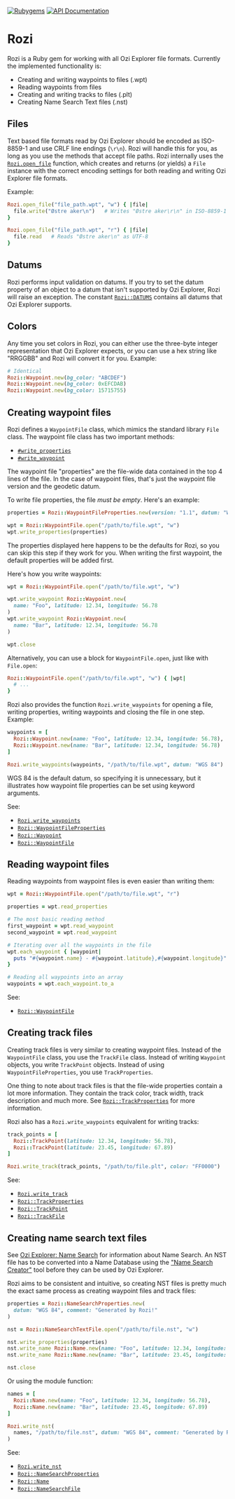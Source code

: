 
[![Rubygems][rubygems-badge]][rubygems]
[![API Documentation][yard-badge]][docs]

# Rozi

Rozi is a Ruby gem for working with all Ozi Explorer file formats. Currently
the implemented functionality is:

- Creating and writing waypoints to files (.wpt)
- Reading waypoints from files
- Creating and writing tracks to files (.plt)
- Creating Name Search Text files (.nst)

## Files

Text based file formats read by Ozi Explorer should be encoded as ISO-8859-1 and
use CRLF line endings (`\r\n`). Rozi will handle this for you, as long as you
use the methods that accept file paths. Rozi internally uses the
[`Rozi.open_file`][Rozi.open_file] function, which creates and returns (or
yields) a `File` instance with the correct encoding settings for both reading
and writing Ozi Explorer file formats.

Example:

```ruby
Rozi.open_file("file_path.wpt", "w") { |file|
  file.write("Østre aker\n")   # Writes "Østre aker\r\n" in ISO-8859-1
}

Rozi.open_file("file_path.wpt", "r") { |file|
  file.read   # Reads "Østre aker\n" as UTF-8
}
```

## Datums

Rozi performs input validation on datums. If you try to set the datum property
of an object to a datum that isn't supported by Ozi Explorer, Rozi will raise an
exception. The constant [`Rozi::DATUMS`][Rozi::DATUMS] contains all datums that
Ozi Explorer supports.

## Colors

Any time you set colors in Rozi, you can either use the three-byte integer
representation that Ozi Explorer expects, or you can use a hex string like
"RRGGBB" and Rozi will convert it for you. Example:

```ruby
# Identical
Rozi::Waypoint.new(bg_color: "ABCDEF")
Rozi::Waypoint.new(bg_color: 0xEFCDAB)
Rozi::Waypoint.new(bg_color: 15715755)
```

## Creating waypoint files

Rozi defines a `WaypointFile` class, which mimics the standard library `File`
class. The waypoint file class has two important methods:

  - [`#write_properties`][Rozi::WaypointFile#write_properties]
  - [`#write_waypoint`][Rozi::WaypointFile#write_waypoint]

The waypoint file "properties" are the file-wide data contained in the top 4
lines of the file. In the case of waypoint files, that's just the waypoint file
version and the geodetic datum.

To write file properties, the file *must be empty*. Here's an example:

```ruby
properties = Rozi::WaypointFileProperties.new(version: "1.1", datum: "WGS 84")

wpt = Rozi::WaypointFile.open("/path/to/file.wpt", "w")
wpt.write_properties(properties)
```

The properties displayed here happens to be the defaults for Rozi, so you can
skip this step if they work for you. When writing the first waypoint, the
default properties will be added first.

Here's how you write waypoints:

```ruby
wpt = Rozi::WaypointFile.open("/path/to/file.wpt", "w")

wpt.write_waypoint Rozi::Waypoint.new(
  name: "Foo", latitude: 12.34, longitude: 56.78
)
wpt.write_waypoint Rozi::Waypoint.new(
  name: "Bar", latitude: 12.34, longitude: 56.78
)

wpt.close
```

Alternatively, you can use a block for `WaypointFile.open`, just like with
`File.open`:

```ruby
Rozi::WaypointFile.open("/path/to/file.wpt", "w") { |wpt|
  # ...
}
```

Rozi also provides the function `Rozi.write_waypoints` for opening a file,
writing properties, writing waypoints and closing the file in one step. Example:

```ruby
waypoints = [
  Rozi::Waypoint.new(name: "Foo", latitude: 12.34, longitude: 56.78),
  Rozi::Waypoint.new(name: "Bar", latitude: 12.34, longitude: 56.78)
]

Rozi.write_waypoints(waypoints, "/path/to/file.wpt", datum: "WGS 84")
```

WGS 84 is the default datum, so specifying it is unnecessary, but it illustrates
how waypoint file properties can be set using keyword arguments.

See:

  - [`Rozi.write_waypoints`][Rozi.write_waypoints]
  - [`Rozi::WaypointFileProperties`][Rozi::WaypointFileProperties]
  - [`Rozi::Waypoint`][Rozi::Waypoint]
  - [`Rozi::WaypointFile`][Rozi::WaypointFile]

## Reading waypoint files

Reading waypoints from waypoint files is even easier than writing them:

```ruby
wpt = Rozi::WaypointFile.open("/path/to/file.wpt", "r")

properties = wpt.read_properties

# The most basic reading method
first_waypoint = wpt.read_waypoint
second_waypoint = wpt.read_waypoint

# Iterating over all the waypoints in the file
wpt.each_waypoint { |waypoint|
  puts "#{waypoint.name} - #{waypoint.latitude},#{waypoint.longitude}"
}

# Reading all waypoints into an array
waypoints = wpt.each_waypoint.to_a
```

See:

  - [`Rozi::WaypointFile`][Rozi::WaypointFile]

## Creating track files

Creating track files is very similar to creating waypoint files. Instead of the
`WaypointFile` class, you use the `TrackFile` class. Instead of writing
`Waypoint` objects, you write `TrackPoint` objects. Instead of using
`WaypointFileProperties`, you use `TrackProperties`.

One thing to note about track files is that the file-wide properties contain a
lot more information. They contain the track color, track width, track
description and much more. See [`Rozi::TrackProperties`][Rozi::TrackProperties]
for more information.

Rozi also has a `Rozi.write_waypoints` equivalent for writing tracks:

```ruby
track_points = [
  Rozi::TrackPoint(latitude: 12.34, longitude: 56.78),
  Rozi::TrackPoint(latitude: 23.45, longitude: 67.89)
]

Rozi.write_track(track_points, "/path/to/file.plt", color: "FF0000")
```

See:

  - [`Rozi.write_track`][Rozi.write_track]
  - [`Rozi::TrackProperties`][Rozi::TrackProperties]
  - [`Rozi::TrackPoint`][Rozi::TrackPoint]
  - [`Rozi::TrackFile`][Rozi::TrackFile]

## Creating name search text files

See [Ozi Explorer: Name Search][name-search] for information about Name Search.
An NST file has to be converted into a Name Database using the ["Name Search
Creator"][name-search-creator] tool before they can be used by Ozi Explorer.

Rozi aims to be consistent and intuitive, so creating NST files is pretty much
the exact same process as creating waypoint files and track files:

```ruby
properties = Rozi::NameSearchProperties.new(
  datum: "WGS 84", comment: "Generated by Rozi!"
)

nst = Rozi::NameSearchTextFile.open("/path/to/file.nst", "w")

nst.write_properties(properties)
nst.write_name Rozi::Name.new(name: "Foo", latitude: 12.34, longitude: 56.78)
nst.write_name Rozi::Name.new(name: "Bar", latitude: 23.45, longitude: 67.89)

nst.close
```

Or using the module function:

```ruby
names = [
  Rozi::Name.new(name: "Foo", latitude: 12.34, longitude: 56.78),
  Rozi::Name.new(name: "Bar", latitude: 23.45, longitude: 67.89)
]

Rozi.write_nst(
  names, "/path/to/file.nst", datum: "WGS 84", comment: "Generated by Rozi!"
)
```

See:

  - [`Rozi.write_nst`][Rozi.write_nst]
  - [`Rozi::NameSearchProperties`][Rozi::NameSearchProperties]
  - [`Rozi::Name`][Rozi::Name]
  - [`Rozi::NameSearchFile`][Rozi::NameSearchFile]



[rubygems]: https://rubygems.org/gems/rozi
[docs]: http://www.rubydoc.info/gems/rozi
[rubygems-badge]: https://badge.fury.io/rb/rozi.svg
[yard-badge]: http://b.repl.ca/v1/yard-docs-blue.png

[name-search]: http://www.oziexplorer3.com/namesearch/wnamesrch.html
[name-search-creator]: http://www.oziexplorer3.com/namesearch/namesearch_setup.exe

[Rozi.open_file]: http://www.rubydoc.info/gems/rozi/Rozi#open_file-class_method

[Rozi::DATUMS]: http://www.rubydoc.info/gems/rozi/Rozi#DATUMS-constant

[Rozi::WaypointFile#write_properties]: http://www.rubydoc.info/gems/rozi/Rozi/WaypointFile#write_properties-instance_method
[Rozi::WaypointFile#write_waypoint]: http://www.rubydoc.info/gems/rozi/Rozi/WaypointFile#write_waypoint-instance_method
[Rozi.write_waypoints]: http://www.rubydoc.info/gems/rozi/Rozi#write_waypoints-class_method
[Rozi::WaypointFileProperties]: http://www.rubydoc.info/gems/rozi/Rozi/WaypointFileProperties
[Rozi::Waypoint]: http://www.rubydoc.info/gems/rozi/Rozi/Waypoint
[Rozi::WaypointFile]: http://www.rubydoc.info/gems/rozi/Rozi/WaypointFile

[Rozi.write_track]: http://www.rubydoc.info/gems/rozi/Rozi#write_track-class_method
[Rozi::TrackProperties]: http://www.rubydoc.info/gems/rozi/Rozi/TrackProperties
[Rozi::TrackPoint]: http://www.rubydoc.info/gems/rozi/Rozi/TrackPoint
[Rozi::TrackFile]: http://www.rubydoc.info/gems/rozi/Rozi/TrackFile

[Rozi.write_nst]: http://www.rubydoc.info/gems/rozi/Rozi#write_nst-class_method
[Rozi::NameSearchProperties]: http://www.rubydoc.info/gems/rozi/Rozi/NameSearchProperties
[Rozi::Name]: http://www.rubydoc.info/gems/rozi/Rozi/Name
[Rozi::NameSearchFile]: http://www.rubydoc.info/gems/rozi/Rozi/NameSearchFile

